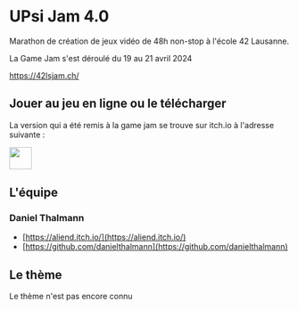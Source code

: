 # UPsi Jam 4.0

Marathon de création de jeux vidéo de 48h non-stop à l'école 42 Lausanne.

La Game Jam s'est déroulé du 19 au 21 avril 2024

<a href="https://42lsjam.ch/">https://42lsjam.ch/</a>

## Jouer au jeu en ligne ou le télécharger

La version qui a été remis à la game jam se trouve sur itch.io à l'adresse suivante :

[<img height="40px" src="https://static.itch.io/images/badge.svg">](https://aliend.itch.io/42lsjam)


## L'équipe

### Daniel Thalmann

- [https://aliend.itch.io/](https://aliend.itch.io/)
- [https://github.com/danielthalmann](https://github.com/danielthalmann)

## Le thème

Le thème n'est pas encore connu
